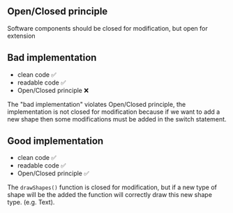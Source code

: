 ## Open/Closed principle

Software components should be closed for modification, but open for extension

## Bad implementation

- clean code ✅
- readable code ✅
- Open/Closed principle ❌

The "bad implementation" violates Open/Closed principle, the implementation is not closed for modification because if we want to add a new shape then some modifications must be added in the switch statement.

## Good implementation

- clean code ✅
- readable code ✅
- Open/Closed principle ✅

The `drawShapes()` function is closed for modification, but if a new type of shape will be the added the function will correctly draw this new shape type. (e.g. Text).
